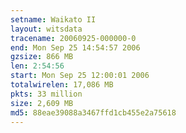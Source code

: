 ```yaml
---
setname: Waikato II
layout: witsdata
tracename: 20060925-000000-0
end: Mon Sep 25 14:54:57 2006
gzsize: 866 MB
len: 2:54:56
start: Mon Sep 25 12:00:01 2006
totalwirelen: 17,086 MB
pkts: 33 million
size: 2,609 MB
md5: 88eae39088a3467ffd1cb455e2a75618
---
```


